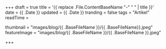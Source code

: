 +++
draft = true
title = '{{ replace .File.ContentBaseName "-" " " | title }}'
date = {{ .Date }}
updated = {{ .Date }}
tranding = false
tags = "Artikel"
readTime = 

thumbnail = "images/blog/{{ .BaseFileName }}/{{ .BaseFileName}}.jpeg"
featureImage = "images/blog/{{ .BaseFileName }}/{{ .BaseFileName }}.jpeg"

+++
